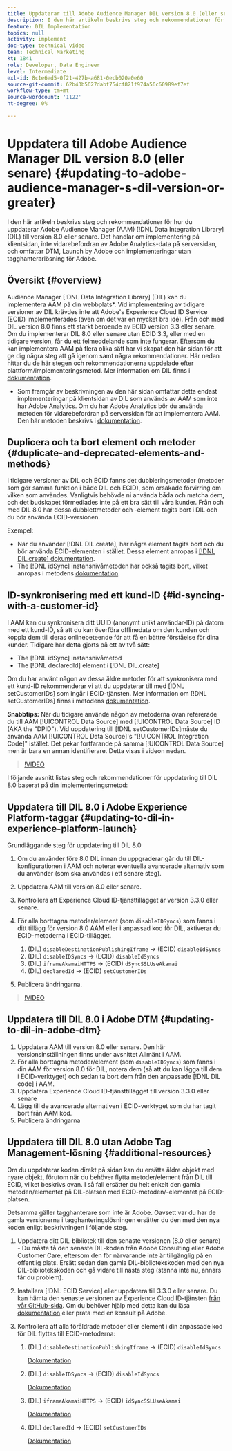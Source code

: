 ```yaml
---
title: Uppdaterar till Adobe Audience Manager DIL version 8.0 (eller senare)
description: I den här artikeln beskrivs steg och rekommendationer för hur du uppdaterar Adobe Audience Manager (AAM) Data Integration Library (DIL)-kod till version 8.0 eller senare. Det handlar om implementering på klientsidan, inte vidarebefordran av Adobe Analytics-data på serversidan, och omfattar DTM, Launch by Adobe och implementeringar utan tagghanterarlösning för Adobe.
feature: DIL Implementation
topics: null
activity: implement
doc-type: technical video
team: Technical Marketing
kt: 1841
role: Developer, Data Engineer
level: Intermediate
exl-id: 8c1e6ed5-0f21-427b-a681-0ecb020a0e60
source-git-commit: 62b43b5627dabf754cf821f974a56c60989ef7ef
workflow-type: tm+mt
source-wordcount: '1122'
ht-degree: 0%

---
```


# Uppdatera till Adobe Audience Manager DIL version 8.0 (eller senare) {#updating-to-adobe-audience-manager-s-dil-version-or-greater}

I den här artikeln beskrivs steg och rekommendationer för hur du uppdaterar Adobe Audience Manager (AAM) [!DNL Data Integration Library] (DIL) till version 8.0 eller senare. Det handlar om implementering på klientsidan, inte vidarebefordran av Adobe Analytics-data på serversidan, och omfattar DTM, Launch by Adobe och implementeringar utan tagghanterarlösning för Adobe.

## Översikt {#overview}

Audience Manager [!DNL Data Integration Library] (DIL) kan du implementera AAM på din webbplats*. Vid implementering av tidigare versioner av DIL krävdes inte att Adobe&#39;s Experience Cloud ID Service (ECID) implementerades (även om det var en mycket bra idé). Från och med DIL version 8.0 finns ett starkt beroende av ECID version 3.3 eller senare. Om du implementerar DIL 8.0 eller senare utan ECID 3.3, eller med en tidigare version, får du ett felmeddelande som inte fungerar. Eftersom du kan implementera AAM på flera olika sätt har vi skapat den här sidan för att ge dig några steg att gå igenom samt några rekommendationer. Här nedan hittar du de här stegen och rekommendationerna uppdelade efter plattform/implementeringsmetod. Mer information om DIL finns i [dokumentation](https://experienceleague.adobe.com/docs/audience-manager/user-guide/dil-api/dil-overview.html?lang=en).

* Som framgår av beskrivningen av den här sidan omfattar detta endast implementeringar på klientsidan av DIL som används av AAM som inte har Adobe Analytics. Om du har Adobe Analytics bör du använda metoden för vidarebefordran på serversidan för att implementera AAM. Den här metoden beskrivs i [dokumentation](https://experienceleague.adobe.com/docs/analytics/admin/admin-tools/server-side-forwarding/ssf.html).

## Duplicera och ta bort element och metoder {#duplicate-and-deprecated-elements-and-methods}

I tidigare versioner av DIL och ECID fanns det dubbleringsmetoder (metoder som gör samma funktion i både DIL och ECID), som orsakade förvirring om vilken som användes. Vanligtvis behövde ni använda båda och matcha dem, och det budskapet förmedlades inte på ett bra sätt till våra kunder. Från och med DIL 8.0 har dessa dubblettmetoder och -element tagits bort i DIL och du bör använda ECID-versionen.

Exempel:

* När du använder [!DNL DIL.create], har några element tagits bort och du bör använda ECID-elementen i stället. Dessa element anropas i [[!DNL DIL.create] dokumentation](https://experienceleague.adobe.com/docs/audience-manager/user-guide/dil-api/class-level-dil-methods/dil-create.html).
* The [!DNL idSync] instansnivåmetoden har också tagits bort, vilket anropas i metodens [dokumentation](https://experienceleague.adobe.com/docs/audience-manager/user-guide/dil-api/dil-instance-methods.html).

## ID-synkronisering med ett kund-ID {#id-syncing-with-a-customer-id}

I AAM kan du synkronisera ditt UUID (anonymt unikt användar-ID) på datorn med ett kund-ID, så att du kan överföra offlinedata om den kunden och koppla dem till deras onlinebeteende för att få en bättre förståelse för dina kunder. Tidigare har detta gjorts på ett av två sätt:

* The [!DNL idSync] instansnivåmetod
* The [!DNL declaredId] element i [!DNL DIL.create]

Om du har använt någon av dessa äldre metoder för att synkronisera med ett kund-ID rekommenderar vi att du uppdaterar till med [!DNL setCustomerIDs] som ingår i ECID-tjänsten. Mer information om [!DNL setCustomerIDs] finns i metodens [dokumentation](https://experienceleague.adobe.com/docs/id-service/using/id-service-api/methods/setcustomerids.html).

**Snabbtips:** När du tidigare använde någon av metoderna ovan refererade du till AAM [!UICONTROL Data Source] med [!UICONTROL Data Source] ID (AKA the &quot;DPID&quot;). Vid uppdatering till [!DNL setCustomerIDs]måste du använda AAM [!UICONTROL Data Source]&#39;s &quot;[!UICONTROL Integration Code]&quot; istället. Det pekar fortfarande på samma [!UICONTROL Data Source] men är bara en annan identifierare. Detta visas i videon nedan.

>[!VIDEO](https://video.tv.adobe.com/v/23873/?quality=12)

I följande avsnitt listas steg och rekommendationer för uppdatering till DIL 8.0 baserat på din implementeringsmetod:

## Uppdatera till DIL 8.0 i Adobe Experience Platform-taggar {#updating-to-dil-in-experience-platform-launch}

Grundläggande steg för uppdatering till DIL 8.0

1. Om du använder före 8.0 DIL innan du uppgraderar går du till DIL-konfigurationen i AAM och noterar eventuella avancerade alternativ som du använder (som ska användas i ett senare steg).
1. Uppdatera AAM till version 8.0 eller senare.
1. Kontrollera att Experience Cloud ID-tjänsttillägget är version 3.3.0 eller senare.
1. För alla borttagna metoder/element (som `disableIDSyncs`) som fanns i ditt tillägg för version 8.0 AAM eller i anpassad kod för DIL, aktiverar du ECID-metoderna i ECID-tillägget.

   1. (DIL) `disableDestinationPublishingIframe` -> (ECID) `disableIdSyncs`
   1. (DIL) `disableIDSyncs` -> (ECID) `disableIdSyncs`
   1. (DIL) `iframeAkamaiHTTPS` -> (ECID) `dSyncSSLUseAkamai`
   1. (DIL) `declaredId` -> (ECID) `setCustomerIDs`

1. Publicera ändringarna.

>[!VIDEO](https://video.tv.adobe.com/v/23874/?quality=12)

## Uppdatera till DIL 8.0 i Adobe DTM {#updating-to-dil-in-adobe-dtm}

1. Uppdatera AAM till version 8.0 eller senare. Den här versionsinställningen finns under avsnittet Allmänt i AAM.
1. För alla borttagna metoder/element (som `disableIDSyncs`) som fanns i din AAM för version 8.0 för DIL, notera dem (så att du kan lägga till dem i ECID-verktyget) och sedan ta bort dem från den anpassade [!DNL DIL code] i AAM.
1. Uppdatera Experience Cloud ID-tjänsttillägget till version 3.3.0 eller senare
1. Lägg till de avancerade alternativen i ECID-verktyget som du har tagit bort från AAM kod.
1. Publicera ändringarna

## Uppdatera till DIL 8.0 utan Adobe Tag Management-lösning {#additional-resources}

Om du uppdaterar koden direkt på sidan kan du ersätta äldre objekt med nyare objekt, förutom när du behöver flytta metoder/element från DIL till ECID, vilket beskrivs ovan. I så fall ersätter du helt enkelt den gamla metoden/elementet på DIL-platsen med ECID-metoden/-elementet på ECID-platsen.

Detsamma gäller tagghanterare som inte är Adobe. Oavsett var du har de gamla versionerna i tagghanteringslösningen ersätter du den med den nya koden enligt beskrivningen i följande steg.

1. Uppdatera ditt DIL-bibliotek till den senaste versionen (8.0 eller senare) - Du måste få den senaste DIL-koden från Adobe Consulting eller Adobe Customer Care, eftersom den för närvarande inte är tillgänglig på en offentlig plats. Ersätt sedan den gamla DIL-bibliotekskoden med den nya DIL-bibliotekskoden och gå vidare till nästa steg (stanna inte nu, annars får du problem).
1. Installera [!DNL ECID Service] eller uppdatera till 3.3.0 eller senare. Du kan hämta den senaste versionen av Experience Cloud ID-tjänsten [från vår GitHub-sida](https://github.com/Adobe-Marketing-Cloud/id-service/releases). Om du behöver hjälp med detta kan du läsa [dokumentation](https://experienceleague.adobe.com/docs/id-service/using/home.html) eller prata med en konsult på Adobe.

1. Kontrollera att alla föråldrade metoder eller element i din anpassade kod för DIL flyttas till ECID-metoderna:

   1. (DIL) `disableDestinationPublishingIframe` -> (ECID) `disableIdSyncs`

      [Dokumentation](https://experienceleague.adobe.com/docs/id-service/using/id-service-api/configurations/disableidsync.html)

   1. (DIL) `disableIDSyncs` -> (ECID) `disableIdSyncs`

      [Dokumentation](https://experienceleague.adobe.com/docs/id-service/using/id-service-api/configurations/disableidsync.html)

   1. (DIL) `iframeAkamaiHTTPS` -> (ECID) `idSyncSSLUseAkamai`

      [Dokumentation](https://experienceleague.adobe.com/docs/audience-manager/user-guide/dil-api/class-level-dil-methods/dil-create.html)

   1. (DIL) `declaredId` -> (ECID) `setCustomerIDs`

      [Dokumentation](https://experienceleague.adobe.com/docs/id-service/using/id-service-api/methods/setcustomerids.html)
